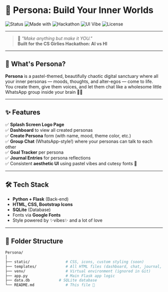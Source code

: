 # 💫 Persona: Build Your Inner Worlds

![Status](https://img.shields.io/badge/status-in_progress-f48fb1)
![Made with](https://img.shields.io/badge/made%20with-%E2%9D%A4%EF%B8%8F%20Flask-blueviolet)
![Hackathon](https://img.shields.io/badge/hackathon-CS%20Girlies%20AI%20vs%20HI-ff69b4)
![UI Vibe](https://img.shields.io/badge/vibe-cute_pastel-ffc0cb)
![License](https://img.shields.io/badge/license-MIT-lightgrey)

---

> 🌸 *"Make anything but make it YOU."*  
> **Built for the CS Girlies Hackathon: AI vs HI**

---

## 🌈 What's Persona?

**Persona** is a pastel-themed, beautifully chaotic digital sanctuary where all your inner personas — moods, thoughts, and alter-egos — come to life.  
You create them, give them voices, and let them chat like a wholesome little WhatsApp group inside your brain 💬✨

---

## ✨ Features 

✅ **Splash Screen Logo Page**  
✅ **Dashboard** to view all created personas  
✅ **Create Persona** form (with name, mood, theme color, etc.)  
✅ **Group Chat** (WhatsApp-style!) where your personas can talk to each other  
✅ **Goal Tracker** per persona  
✅ **Journal Entries** for persona reflections  
✅ Consistent **aesthetic UI** using pastel vibes and cutesy fonts 🎀

---

## 🛠 Tech Stack

- **Python + Flask** (Back-end)
- **HTML, CSS, Bootstrap Icons**
- **SQLite** (Database)
- Fonts via **Google Fonts**
- Style powered by ✨vibes✨ and a lot of love

---

## 📁 Folder Structure

```bash
Persona/
│
├── static/                # CSS, icons, custom styling (soon)
├── templates/             # All HTML files (dashboard, chat, journal, etc.)
├── venv/                  # Virtual environment (ignored in Git)
├── app.py                 # Main Flask app logic
├── data.db             # SQLite database
└── README.md              # This file 💅
